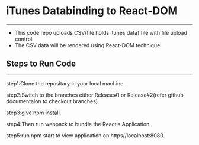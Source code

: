 # iTunes Databinding to React-DOM
---------------------------------
- This code repo uploads CSV(file holds itunes data) file with file upload control.
- The CSV data will be rendered using React-DOM technique.

## Steps to Run Code
--------------------
 step1:Clone the repositary in your local machine.
 
 step2:Switch to the branches either Release#1 or Release#2(refer github documentaion to checkout branches).

 step3:give npm install.

 step4:Then run webpack to bundle the Reactjs Application.
 
 step5:run npm start to view application on https//localhost:8080.
